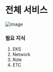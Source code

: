 # 전체 서비스
![image](https://github.com/user-attachments/assets/13a07c30-5268-4ddd-a1f0-e9a0f0bd5121)

### 필요 지식
1. EKS
2. Network
4. Role
5. ETC
